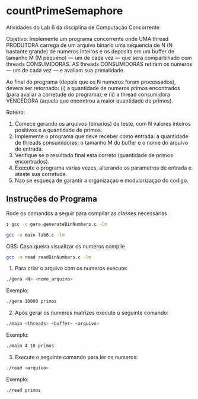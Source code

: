 # countPrimeSemaphore
 Atividades do Lab 6 da disciplina de Computação Concorrente
 
Objetivo: Implemente um programa concorrente onde UMA thread PRODUTORA carrega de um arquivo binario uma sequencia de N (N bastante grande) de numeros inteiros e os deposita em um buffer de tamanho M (M pequeno) — um de cada vez — que sera  compartilhado com threads CONSUMIDORAS. AS threads CONSUMIDORAS retiram os numeros — um de cada vez — e avaliam sua primalidade.

Ao final do programa (depois que os N numeros foram processados), devera ser retornado: (i) a quantidade de numeros primos encontrados (para avaliar a corretude do programa); e (ii) a thread consumidora VENCEDORA (aquela que encontrou a maior quantidade de primos).

Roteiro:
1. Comece gerando os arquivos (binarios) de teste, com N valores inteiros positivos e a quantidade de primos.
2. Implemente o programa que deve receber como entrada: a quantidade de threads consumidoras; o tamanho M do buffer e o nome do arquivo de entrada.
3. Verifique se o resultado final esta correto (quantidade de primos encontrados).
4. Execute o programa varias vezes, alterando os parametros de entrada e ateste sua corretude.
5. Nao se esqueça de garantir a organizaçao e modularizaçao do codigo.

## Instruções do Programa

Rode os comandos a seguir para compilar as classes necessárias

``` bash
❯ gcc -o gera generateBinNumbers.c -lm
```

``` bash
gcc -o main lab6.c -lm
```

OBS: Caso queira visualizar os numeros compile
``` bash
gcc -o read readBinNumbers.c -lm
```

1. Para criar o arquivo com os numeros execute:

``` bash
./gera <N> <nome_arquivo>
```

Exemplo:
``` bash
./gera 10000 primos
```

2. Após gerar os numeros matrizes execute o seguinte comando:
``` bash
./main <threads> <buffer> <arquivo> 
```

Exemplo:
``` bash
./main 4 10 primos
```

3. Execute o seguinte comando para ler os numeros:

``` bash
./read <arquivo>
```

Exemplo:
``` bash
./read primos
```

